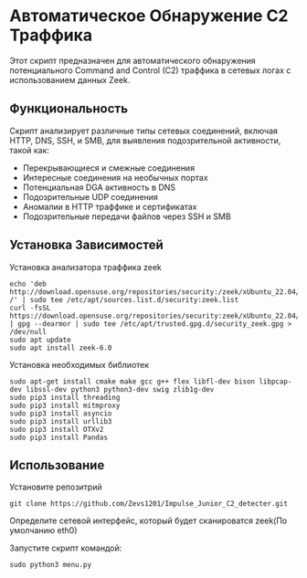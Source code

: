 # Автоматическое Обнаружение C2 Траффика

Этот скрипт предназначен для автоматического обнаружения потенциального Command and Control (C2) траффика в сетевых логах с использованием данных Zeek.

## Функциональность

Скрипт анализирует различные типы сетевых соединений, включая HTTP, DNS, SSH, и SMB, для выявления подозрительной активности, такой как:
- Перекрывающиеся и смежные соединения
- Интересные соединения на необычных портах
- Потенциальная DGA активность в DNS
- Подозрительные UDP соединения
- Аномалии в HTTP траффике и сертификатах
- Подозрительные передачи файлов через SSH и SMB


## Установка Зависимостей
 Установка анализатора траффика zeek
```
echo 'deb http://download.opensuse.org/repositories/security:/zeek/xUbuntu_22.04/ /' | sudo tee /etc/apt/sources.list.d/security:zeek.list
curl -fsSL https://download.opensuse.org/repositories/security:zeek/xUbuntu_22.04/Release.key | gpg --dearmor | sudo tee /etc/apt/trusted.gpg.d/security_zeek.gpg > /dev/null
sudo apt update
sudo apt install zeek-6.0 
```
Установка необходимых библиотек
```
sudo apt-get install cmake make gcc g++ flex libfl-dev bison libpcap-dev libssl-dev python3 python3-dev swig zlib1g-dev
sudo pip3 install threading
sudo pip3 install mitmproxy
sudo pip3 install asyncio
sudo pip3 install urllib3
sudo pip3 install OTXv2
sudo pip3 install Pandas
```

## Использование
Установите репозитрий
```
git clone https://github.com/Zevs1201/Impulse_Junior_C2_detecter.git
```

Определите сетевой интерфейс, который будет сканироватся zeek(По умолчанию eth0)


Запустите скрипт командой:

```
sudo python3 menu.py
```
